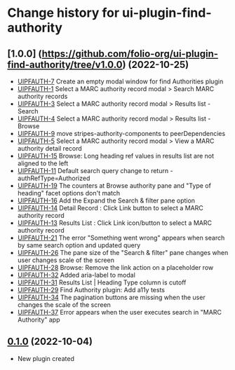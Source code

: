 # Change history for ui-plugin-find-authority

## [1.0.0] (https://github.com/folio-org/ui-plugin-find-authority/tree/v1.0.0) (2022-10-25)

* [UIPFAUTH-7](https://issues.folio.org/browse/UIPFAUTH-7) Create an empty modal window for find Authorities plugin
* [UIPFAUTH-1](https://issues.folio.org/browse/UIPFAUTH-1) Select a MARC authority record modal > Search MARC authority records
* [UIPFAUTH-3](https://issues.folio.org/browse/UIPFAUTH-3) Select a MARC authority record modal > Results list - Search
* [UIPFAUTH-4](https://issues.folio.org/browse/UIPFAUTH-4) Select a MARC authority record modal > Results list - Browse
* [UIPFAUTH-9](https://issues.folio.org/browse/UIPFAUTH-9) move stripes-authority-components to peerDependencies
* [UIPFAUTH-5](https://issues.folio.org/browse/UIPFAUTH-5) Select a MARC authority record modal > View a MARC authority detail record
* [UIPFAUTH-15](https://issues.folio.org/browse/UIPFAUTH-15) Browse: Long heading ref values in results list are not aligned to the left
* [UIPFAUTH-11](https://issues.folio.org/browse/UIPFAUTH-11) Default search query change to return - authRefType=Authorized
* [UIPFAUTH-19](https://issues.folio.org/browse/UIPFAUTH-19) The counters at Browse authority pane and "Type of heading" facet options don't match
* [UIPFAUTH-16](https://issues.folio.org/browse/UIPFAUTH-16) Add the Expand the Search & filter pane option
* [UIPFAUTH-14](https://issues.folio.org/browse/UIPFAUTH-14) Detail Record : Click Link button to select a MARC authority record
* [UIPFAUTH-13](https://issues.folio.org/browse/UIPFAUTH-13) Results List : Click Link icon/button to select a MARC authority record
* [UIPFAUTH-21](https://issues.folio.org/browse/UIPFAUTH-21) The error "Something went wrong" appears when search by same search option and updated query
* [UIPFAUTH-26](https://issues.folio.org/browse/UIPFAUTH-26) The pane size of the "Search & filter" pane changes when user changes scale of the screen
* [UIPFAUTH-28](https://issues.folio.org/browse/UIPFAUTH-28) Browse: Remove the link action on a placeholder row
* [UIPFAUTH-32](https://issues.folio.org/browse/UIPFAUTH-32) Added aria-label to modal
* [UIPFAUTH-31](https://issues.folio.org/browse/UIPFAUTH-31) Results List | Heading Type column is cutoff
* [UIPFAUTH-29](https://issues.folio.org/browse/UIPFAUTH-29) Find Authority plugin: Add a11y tests
* [UIPFAUTH-34](https://issues.folio.org/browse/UIPFAUTH-34) The pagination buttons are missing when the user changes the scale of the screen
* [UIPFAUTH-37](https://issues.folio.org/browse/UIPFAUTH-37) Error appears when the user executes search in "MARC Authority" app

## [0.1.0](https://github.com/folio-org/ui-plugin-find-authority/tree/v0.1.0) (2022-10-04)

 - New plugin created
 
